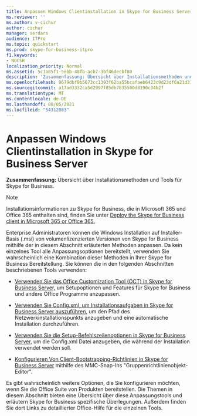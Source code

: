 ```yaml
---
title: Anpassen Windows Clientinstallation in Skype for Business Server
ms.reviewer: ''
ms.author: v-cichur
author: cichur
manager: serdars
audience: ITPro
ms.topic: quickstart
ms.prod: skype-for-business-itpro
f1.keywords:
- NOCSH
localization_priority: Normal
ms.assetid: 5c1a85f1-5ebb-48fb-acb7-3bf46decbf80
description: 'Zusammenfassung: Übersicht über Installationsmethoden und Tools für Skype for Business.'
ms.openlocfilehash: 9679dbf9b5673cc1393f62ba55bcafaeb6423c9d23df6a21d31d57d52017292a
ms.sourcegitcommit: a17ad3332ca5d2997f85db7835500d8190c34b2f
ms.translationtype: MT
ms.contentlocale: de-DE
ms.lasthandoff: 08/05/2021
ms.locfileid: "54312083"
---
```

# <a name="customize-windows-client-installation-in-skype-for-business-server"></a>Anpassen Windows Clientinstallation in Skype for Business Server
 
**Zusammenfassung:** Übersicht über Installationsmethoden und Tools für Skype for Business.
  
> [!NOTE]
> Installationsinformationen zu Skype for Business, die in Microsoft 365 und Office 365 enthalten sind, finden Sie unter [Deploy the Skype for Business client in Microsoft 365 or Office 365.](https://support.office.com/article/8c563b81-22c9-4024-9efe-9fe28c7bbc96) 
  
Enterprise Administratoren können die Windows Installation auf Installer-Basis (.msi) von volumenlizenzierten Versionen von Skype for Business mithilfe der in diesem Abschnitt erläuterten Methoden anpassen. Da kein einzelnes Tool alle Anpassungsoptionen bereitstellt, verwenden Sie wahrscheinlich eine Kombination dieser Methoden in Ihrer Skype for Business Bereitstellung. Sie können die in den folgenden Abschnitten beschriebenen Tools verwenden:
  
- [Verwenden Sie das Office Customization Tool (OCT) in Skype for Business Server,](use-the-office-customization-tool-oct.md) um Setupoptionen und Features für Skype for Business und andere Office Programme anzupassen.
    
- [Verwenden Sie Config.xml, um Installationsaufgaben in Skype for Business Server auszuführen,](use-config-xml-to-perform-installation-tasks.md) um den Pfad des Netzwerkinstallationspunkts anzugeben und eine automatische Installation durchzuführen.
    
- [Verwenden Sie die Setup-Befehlszeilenoptionen in Skype for Business Server,](use-setup-command-line-options.md) um die Config.xml Datei anzugeben, die während der Installation verwendet werden soll.
    
- [Konfigurieren Von Client-Bootstrapping-Richtlinien in Skype for Business Server](configure-client-bootstrapping-policies.md) mithilfe des MMC-Snap-Ins "Gruppenrichtlinienobjekt-Editor".
    
Es gibt wahrscheinlich weitere Optionen, die Sie konfigurieren möchten, wenn Sie die Office Suite von Produkten bereitstellen. Die Themen in diesem Abschnitt bieten eine Übersicht über diese Anpassungstools und erläutern Skype for Business spezifische Überlegungen. Außerdem finden Sie dort Links zu detaillierter Office-Hilfe für die einzelnen Tools. 
  

